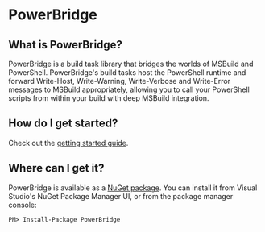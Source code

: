 PowerBridge
============

What is PowerBridge?
--------------------------------
PowerBridge is a build task library that bridges the worlds of MSBuild and PowerShell. PowerBridge's build tasks host the PowerShell runtime and forward Write-Host, Write-Warning, Write-Verbose and Write-Error messages to MSBuild appropriately, allowing you to call your PowerShell scripts from within your build with deep MSBuild integration.

How do I get started?
--------------------------------
Check out the [getting started guide](https://github.com/PowerBridge/PowerBridge/wiki/Getting-Started).

Where can I get it?
--------------------------------
PowerBridge is available as a [NuGet package](https://www.nuget.org/packages/PowerBridge/). You can install it from Visual Studio's NuGet Package Manager UI, or from the package manager console:

    PM> Install-Package PowerBridge


